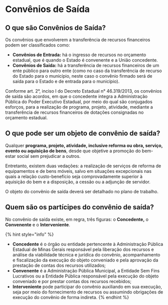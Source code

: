 # Convênios de Saída

## O que são Convênios de Saída?

Os convênios que envolverem a transferência de recursos financeiros podem ser classificados como:&#x20;

* **Convênios de Entrada:** há o ingresso de recursos no orçamento estadual, que é quando o Estado é convenente e a União concedente.&#x20;
* **Convênios de Saída:** há a transferência de recursos financeiros de um ente público para outro ente (como no caso da transferência de recurso do Estado para o município, neste caso o convênio firmado será de saída para o Estado e de entrada para o município).&#x20;

Conforme art. 2°, inciso I do Decreto Estadual n° 46.319/2013, os convênios de saída são acordos, em que o concedente integra a Administração Pública do Poder Executivo Estadual, por meio do qual são conjugados esforços, para a realização de programa, projeto, atividade, mediante a transferência de recursos financeiros de dotações consignadas no orçamento estadual.&#x20;

## O que pode ser um objeto de convênio de saída?&#x20;

Qualquer **programa, projeto, atividade, inclusive reforma ou obra, serviço, evento ou aquisição de bens**, desde que objetive a promoção do bem-estar social sem prejudicar a outros.&#x20;

Entretanto, existem duas vedações: a realização de serviços de reforma de equipamentos e de bens móveis, salvo em situações excepcionais nas quais a relação custo-benefício seja comprovadamente superior à aquisição do bem e a disposição, a cessão ou a adjunção de servidor.&#x20;

O objeto do convênio de saída deverá ser detalhado no plano de trabalho.

## Quem são os partícipes do convênio de saída?&#x20;

No convênio de saída existe, em regra, três figuras: o **Concedente,** o **Convenente** e o **Interveniente**.

{% hint style="info" %}
* **Concedente** é o órgão ou entidade pertencente à Administração Pública Estadual de Minas Gerais responsável pela liberação dos recursos e análise da viabilidade técnica e jurídica do convênio, acompanhamento e fiscalização da execução do objeto conveniado e pela aprovação da prestação de contas dos recursos utilizados;
* **Convenente** é a Administração Pública Municipal, a Entidade Sem Fins Lucrativos ou a Entidade Pública responsável pela execução do objeto conveniado e por prestar contas dos recursos recebidos;
* **Interveniente** pode participar do convênio auxiliando em sua execução, seja por meio do fornecimento de recursos ou assumindo obrigações de execução do convênio de forma indireta.&#x20;
{% endhint %}
